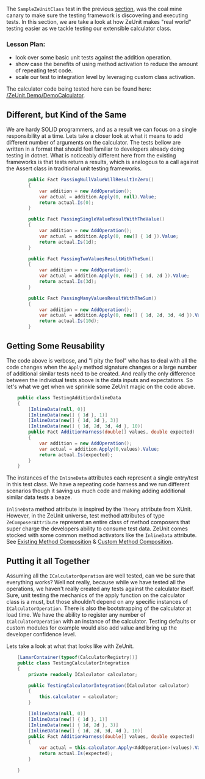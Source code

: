 The `SampleZeUnitClass` test in the previous [section](https://bitcobblers.github.io/ZeUnit/docs/Quick-Start-Guide.html), was the coal mine canary to make sure the testing framework is discovering and executing tests.  In this section, we are take a look at how ZeUnit makes "real world" testing easier as we tackle testing our extensible calculator class. 

### Lesson Plan:
- look over some basic unit tests against the addition operation.
- show case the benefits of using method activation to reduce the amount of repeating test code.
- scale our test to integration level by leveraging custom class activation.


The calculator code being tested here can be found here: [/ZeUnit.Demo/DemoCalculator](https://github.com/bitcobblers/ZeUnit/tree/master/ZeUnit.Demo/DemoCalculator). 

## Different, but Kind of the Same
We are hardy SOLID programmers, and as a result we can focus on a single responsibility at a time.  Lets take a closer look at what it means to add different number of arguments on the calculator.  The tests bellow are written in a format that should feel familiar to developers already doing testing in dotnet.  What is noticeably different here from the existing frameworks is that tests return a results, which is analogous to a call against the Assert class in traditional unit testing frameworks. 

```csharp
        public Fact PassingNullValueWillResultInZero()
        {
            var addition = new AddOperation();
            var actual = addition.Apply(0, null).Value;
            return actual.Is(0);
        }

        public Fact PassingSingleValueResultWithTheValue()
        {
            var addition = new AddOperation();
            var actual = addition.Apply(0, new[] { 1d }).Value;
            return actual.Is(1d);
        }

        public Fact PassingTwoValuesResultWithTheSum()
        {
            var addition = new AddOperation();
            var actual = addition.Apply(0, new[] { 1d, 2d }).Value;
            return actual.Is(3d);
        }

        public Fact PassingManyValuesResultWithTheSum()
        {
            var addition = new AddOperation();
            var actual = addition.Apply(0, new[] { 1d, 2d, 3d, 4d }).Value;
            return actual.Is(10d);
        }
```

## Getting Some Reusability
The code above is verbose, and "I pity the fool" who has to deal with all the code changes when the `Apply` method signature changes or a large number of additional similar tests need to be created. And really the only difference between the individual tests above is the data inputs and expectations.  So let's what we get when we sprinkle some ZeUnit magic on the code above.

```csharp
    public class TestingAdditionInlineData
    {
        [InlineData(null, 0)]
        [InlineData(new[] { 1d }, 1)]
        [InlineData(new[] { 1d, 2d }, 3)]
        [InlineData(new[] { 1d, 2d, 3d, 4d }, 10)]
        public Fact AdditionHarness(double[] values, double expected)
        {
            var addition = new AddOperation();
            var actual = addition.Apply(0,values).Value;
            return actual.Is(expected);
        }
    }
```
The instances of the `InlineData` attributes each represent a single entry/test in this test class.  We have a repeating code harness and we run different scenarios though it saving us much code and making adding additional similar data tests a beaze.

`InlineData` method attribute is inspired by the `Theory` attribute from XUnit. However, in the ZeUnit universe, test method attributes of type `ZeComposerAttribute` represent an entire class of method composers that super charge the developers ability to consume test data.  ZeUnit comes stocked with some common method activators like the `InlineData` attribute.  See [Existing Method Composition](https://bitcobblers.github.io/ZeUnit/docs/Existing-Method-Composition.html) & [Custom Method Composition](https://bitcobblers.github.io/ZeUnit/docs/Custom-Method-Composition.html).

## Putting it all Together
Assuming all the `ICalculatorOperation` are well tested, can we be sure that everything works?  Well not really, because while we have tested all the operations, we haven't really created any tests against the calculator itself.   Sure, unit testing the mechanics of the apply function on the calculator class is a must, but those shouldn't depend on any specific instances of `ICalculatorOperation`.  There is also the bootstrapping of the calculator at load time.  We have the ability to register any number of `ICalculatorOperation` with an instance of the calculator.  Testing defaults or custom modules for example would also add value and bring up the developer confidence level.

Lets take a look at what that looks like with ZeUnit.

```csharp
    [LamarContainer(typeof(CalculatorRegistry))]
    public class TestingCalculatorIntegration
    {
        private readonly ICalculator calculator;

        public TestingCalculatorIntegration(ICalculator calculator)
        {
            this.calculator = calculator;
        }

        [InlineData(null, 0)]
        [InlineData(new[] { 1d }, 1)]
        [InlineData(new[] { 1d, 2d }, 3)]
        [InlineData(new[] { 1d, 2d, 3d, 4d }, 10)]
        public Fact AdditionHarness(double[] values, double expected)
        {            
            var actual = this.calculator.Apply<AddOperation>(values).Value.Value;
            return actual.Is(expected);
        }

    }
```